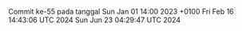 Commit ke-55 pada tanggal Sun Jan 01 14:00 2023 +0100
Fri Feb 16 14:43:06 UTC 2024
Sun Jun 23 04:29:47 UTC 2024
